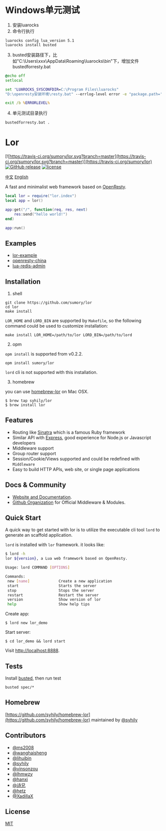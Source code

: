 # Windows单元测试
1. 安装luarocks
2. 命令行执行
```shell
luarocks config lua_version 5.1
luarocks install busted
```
3. busted安装路径下，比如"C:\Users\xxx\AppData\Roaming\luarocks\bin"下，增加文件bustedforresty.bat
```cmd
@echo off
setlocal

set "LUAROCKS_SYSCONFDIR=C:\Program Files\luarocks"
"D:\openresty安装环境\resty.bat" --errlog-level error -e "package.path='C:\\Users\\xxx\\AppData\\Roaming\\luarocks\\share\\lua\\5.1\\?.lua;C:\\Users\\xxx\\AppData\\Roaming\\luarocks\\share\\lua\\5.1\\?\\init.lua;'..package.path;package.cpath='C:\\Users\\xxx\\AppData\\Roaming\\luarocks\\lib\\lua\\5.1\\?.dll;'..package.cpath;local k,l,_=pcall(require,'luarocks.loader') _=k and l.add_context('busted','2.2.0-1')" "C:\Users\xxx\AppData\Roaming\luarocks\lib\luarocks\rocks-5.1\busted\2.2.0-1\bin\busted" %*

exit /b %ERRORLEVEL%
```
4. 单元测试目录执行
```cmd
bustedforresty.bat .
```
# Lor

[![https://travis-ci.org/sumory/lor.svg?branch=master](https://travis-ci.org/sumory/lor.svg?branch=master)](https://travis-ci.org/sumory/lor)  [![GitHub release](https://img.shields.io/github/release/sumory/lor.svg)](https://github.com/sumory/lor/releases/latest) [![license](https://img.shields.io/github/license/sumory/lor.svg)](https://github.com/sumory/lor/blob/master/LICENSE)

<a href="./README_zh.md" style="font-size:13px">中文</a> <a href="./README.md" style="font-size:13px">English</a>

A fast and minimalist web framework based on [OpenResty](http://openresty.org).



```lua
local lor = require("lor.index")
local app = lor()

app:get("/", function(req, res, next)
    res:send("hello world!")
end)

app:run()
```

## Examples

- [lor-example](https://github.com/lorlabs/lor-example)
- [openresty-china](https://github.com/sumory/openresty-china)
- [lua-redis-admin](https://github.com/lifeblood/lua-redis-admin)


## Installation

1) shell

```shell
git clone https://github.com/sumory/lor
cd lor
make install
```

`LOR_HOME` and `LORD_BIN` are supported by `Makefile`, so the following command could be used to customize installation:

```
make install LOR_HOME=/path/to/lor LORD_BIN=/path/to/lord
```

2) opm

`opm install` is supported from v0.2.2.

```
opm install sumory/lor
```

`lord` cli is not supported with this installation.

3) homebrew

you can use [homebrew-lor](https://github.com/syhily/homebrew-lor) on Mac OSX.

```
$ brew tap syhily/lor
$ brew install lor
```


## Features

- Routing like [Sinatra](http://www.sinatrarb.com/) which is a famous Ruby framework
- Similar API with [Express](http://expressjs.com), good experience for Node.js or Javascript developers
- Middleware support
- Group router support
- Session/Cookie/Views supported and could be redefined with `Middleware`
- Easy to build HTTP APIs, web site, or single page applications


## Docs & Community

- [Website and Documentation](http://lor.sumory.com).
- [Github Organization](https://github.com/lorlabs) for Official Middleware & Modules.


## Quick Start

A quick way to get started with lor is to utilize the executable cli tool `lord` to generate an scaffold application.

`lord` is installed with `lor` framework. it looks like:

```bash
$ lord -h
lor ${version}, a Lua web framework based on OpenResty.

Usage: lord COMMAND [OPTIONS]

Commands:
 new [name]             Create a new application
 start                  Starts the server
 stop                   Stops the server
 restart                Restart the server
 version                Show version of lor
 help                   Show help tips
```

Create app:

```
$ lord new lor_demo
```

Start server:

```
$ cd lor_demo && lord start
```

Visit [http://localhost:8888](http://localhost:8888).


## Tests

Install [busted](http://olivinelabs.com/busted/), then run test

```
busted spec/*
```

## Homebrew

[https://github.com/syhily/homebrew-lor](https://github.com/syhily/homebrew-lor) maintained by [@syhily](https://github.com/syhily)

## Contributors

- [@ms2008](https://github.com/ms2008)
- [@wanghaisheng](https://github.com/wanghaisheng)
- [@lihuibin](https://github.com/lihuibin)
- [@syhily](https://github.com/syhily)
- [@vinsonzou](https://github.com/vinsonzou)
- [@lhmwzy](https://github.com/lhmwzy)
- [@hanxi](https://github.com/hanxi)
- [@诗兄](https://github.com/269724033)
- [@hetz](https://github.com/hetz)
- [@XadillaX](https://github.com/XadillaX)

## License

[MIT](./LICENSE)
